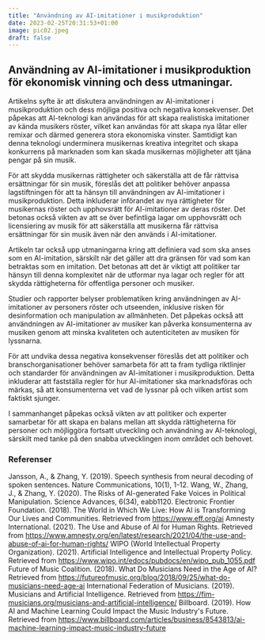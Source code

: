 ```yaml
---
title: "Användning av AI-imitationer i musikproduktion"
date: 2023-02-25T20:31:53+01:00
image: pic02.jpeg
draft: false
---
```


## Användning av AI-imitationer i musikproduktion för ekonomisk vinning och dess utmaningar.

Artikelns syfte är att diskutera användningen av AI-imitationer i musikproduktion och dess möjliga positiva och negativa konsekvenser. Det påpekas att AI-teknologi kan användas för att skapa realistiska imitationer av kända musikers röster, vilket kan användas för att skapa nya låtar eller remixar och därmed generera stora ekonomiska vinster. Samtidigt kan denna teknologi underminera musikernas kreativa integritet och skapa konkurrens på marknaden som kan skada musikernas möjligheter att tjäna pengar på sin musik.

För att skydda musikernas rättigheter och säkerställa att de får rättvisa ersättningar för sin musik, föreslås det att politiker behöver anpassa lagstiftningen för att ta hänsyn till användningen av AI-imitationer i musikproduktion. Detta inkluderar införandet av nya rättigheter för musikernas röster och upphovsrätt för AI-imitationer av deras röster. Det betonas också vikten av att se över befintliga lagar om upphovsrätt och licensiering av musik för att säkerställa att musikerna får rättvisa ersättningar för sin musik även när den används i AI-imitationer.

Artikeln tar också upp utmaningarna kring att definiera vad som ska anses som en AI-imitation, särskilt när det gäller att dra gränsen för vad som kan betraktas som en imitation. Det betonas att det är viktigt att politiker tar hänsyn till denna komplexitet när de utformar nya lagar och regler för att skydda rättigheterna för offentliga personer och musiker.

Studier och rapporter belyser problematiken kring användningen av AI-imitationer av personers röster och utseenden, inklusive risken för desinformation och manipulation av allmänheten. Det påpekas också att användningen av AI-imitationer av musiker kan påverka konsumenterna av musiken genom att minska kvaliteten och autenticiteten av musiken för lyssnarna.

För att undvika dessa negativa konsekvenser föreslås det att politiker och branschorganisationer behöver samarbeta för att ta fram tydliga riktlinjer och standarder för användningen av AI-imitationer i musikproduktion. Detta inkluderar att fastställa regler för hur AI-imitationer ska marknadsföras och märkas, så att konsumenterna vet vad de lyssnar på och vilken artist som faktiskt sjunger.

I sammanhanget påpekas också vikten av att politiker och experter samarbetar för att skapa en balans mellan att skydda rättigheterna för personer och möjliggöra fortsatt utveckling och användning av AI-teknologi, särskilt med tanke på den snabba utvecklingen inom området och behovet.

### Referenser

Jansson, A., & Zhang, Y. (2019). Speech synthesis from neural decoding of spoken sentences. Nature Communications, 10(1), 1-12.
Wang, W., Zhang, J., & Zhang, Y. (2020). The Risks of AI-generated Fake Voices in Political Manipulation. Science Advances, 6(34), eabb1120.
Electronic Frontier Foundation. (2018). The World in Which We Live: How AI is Transforming Our Lives and Communities. Retrieved from https://www.eff.org/ai
Amnesty International. (2021). The Use and Abuse of AI for Human Rights. Retrieved from https://www.amnesty.org/en/latest/research/2021/04/the-use-and-abuse-of-ai-for-human-rights/
WIPO (World Intellectual Property Organization). (2021). Artificial Intelligence and Intellectual Property Policy. Retrieved from https://www.wipo.int/edocs/pubdocs/en/wipo_pub_1055.pdf
Future of Music Coalition. (2018). What Do Musicians Need in the Age of AI? Retrieved from https://futureofmusic.org/blog/2018/09/25/what-do-musicians-need-age-ai
International Federation of Musicians. (2019). Musicians and Artificial Intelligence. Retrieved from https://fim-musicians.org/musicians-and-artificial-intelligence/
Billboard. (2019). How AI and Machine Learning Could Impact the Music Industry's Future. Retrieved from https://www.billboard.com/articles/business/8543813/ai-machine-learning-impact-music-industry-future
